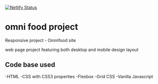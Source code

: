 [![Netlify Status](https://api.netlify.com/api/v1/badges/567bf082-84be-4a25-bdee-2e515f153e53/deploy-status?branch=main)](https://app.netlify.com/sites/omnifood-liam-learn-build/deploys)

# omni food project

Responsive project - Omnifood site

web page project featuring both desktop and mobile design layout

## Code base used

-HTML
-CSS with CSS3 properties
-Flexbox
-Grid CSS
-Vanilla Javascript

